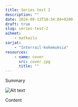 ```yaml
---
title: Series test 2
description: ""
date: 2024-09-13T10:34:04+0200
draft: true
slug: series-test-2
aiheet:
    - matkailu
sarjat:
    - "Interrail-kokemuksia"
resources:
    - name: cover
      src: cover.jpg
      title: ""
---
```

Summary

<!--more-->

![Alt text](cover.jpg "Caption")

Content

